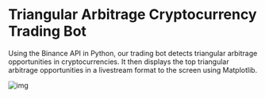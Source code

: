 # Triangular Arbitrage Cryptocurrency Trading Bot

Using the Binance API in Python, our trading bot detects triangular arbitrage opportunities in cryptocurrencies.
It then displays the top triangular arbitrage opportunities in a livestream format to the screen using Matplotlib.

![img](https://i.imgur.com/DAsCJL2.jpg)

